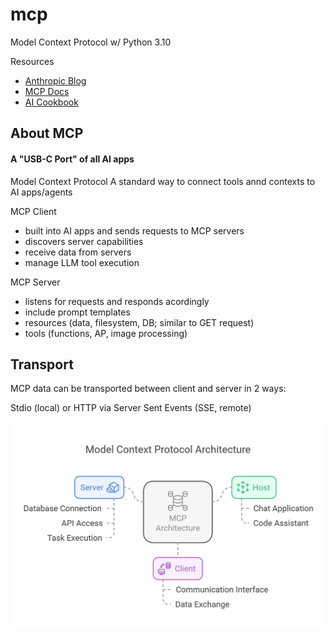 # mcp
Model Context Protocol w/ Python 3.10

Resources
- [Anthropic Blog](https://docs.anthropic.com/en/docs/mcp)
- [MCP Docs](https://modelcontextprotocol.io/docs/getting-started/intro)
- [AI Cookbook](https://github.com/daveebbelaar/ai-cookbook/tree/main/mcp/crash-course)

## About MCP
#### A "USB-C Port" of all AI apps

Model Context Protocol
A standard way to connect tools annd contexts to AI apps/agents

MCP Client
- built into AI apps and sends requests to MCP servers
- discovers server capabilities
- receive data from servers
- manage LLM tool execution

MCP Server
- listens for requests and responds acordingly
- include prompt templates
- resources (data, filesystem, DB; similar to GET request)
- tools (functions, AP, image processing)

## Transport
MCP data can be transported between client and server in 2 ways:

Stdio (local) or HTTP via Server Sent Events (SSE, remote)

![architecture.webp](architecture.webp)